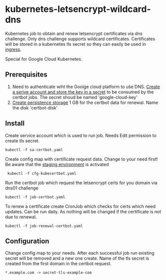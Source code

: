 # kubernetes-letsencrypt-wildcard-dns
Kubernetes job to obtain and renew letsencrypt certificates via dns challenge. Only dns challenge supports wildcard certificates.
Certificates will be stored in a kubernetes tls secret so they can easily be used in [ingress](https://kubernetes.io/docs/concepts/services-networking/ingress/#tls).

Special for Google Cloud Kubernetes. 

## Prerequisites
1. Need to authenticate wiht the Goolge cloud platform to uŝe DNS. 
[Create a serive account and store the key in a secret](https://cloud.google.com/kubernetes-engine/docs/tutorials/authenticating-to-cloud-platform) to be consumed by the certbot jobs. The secret shoud be named 'google-cloud-key'
2. [Create persistence storage](https://cloud.google.com/kubernetes-engine/docs/tutorials/persistent-disk) 1 GB for the certbot data for renewal. Name the disk 'certbot-disk'


## Install
Create service account which is used to run job. Needs Edit permission to create tls secret.

`kubectl -f sa-certbot.yaml`

Create config map with certificate request data. Change to your need first!
Be aware that the [staging environment](https://letsencrypat.org/docs/staging-environment/) is activated

` kubectl -f cfg-kubecertbot.yaml`

Run the certbot job which request the letsencrypt certs for you domain via dns01 challenge

`kubectl -f job-certbot.yaml`

To renew a certificate create CronJob which checks for certs which need updates. Can be run daily. As nothing will be changed if the certificate is not due to renewal.

`kubectl -f job-renewal-certbot.yaml`

## Configuration
Change config map to your needs. After each successful job run existing secret will be removed and a new one create. 
Name of the tls secret is created from the first domain in the certbot request.

`*.example.com -> secret-tls-example-com`

